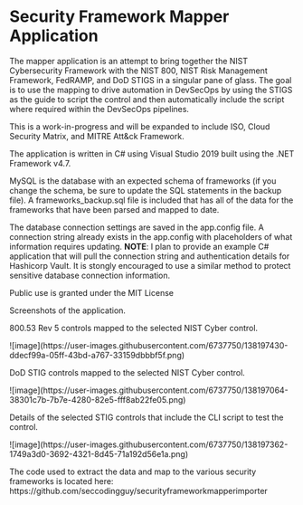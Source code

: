 # Security Framework Mapper Application

<div><p>The mapper application is an attempt to bring together the NIST Cybersecurity Framework with the NIST 800, NIST Risk Management Framework, FedRAMP, and DoD STIGS in a singular pane of glass. The goal is to use the mapping to drive automation in DevSecOps by using the STIGS as the guide to script the control and then automatically include the script where required within the DevSecOps pipelines.</p></div>

<p>This is a work-in-progress and will be expanded to include ISO, Cloud Security Matrix, and MITRE Att&ck Framework.</p>

<div>
<p>The application is written in C# using Visual Studio 2019 built using the .NET Framework v4.7.</p>
<p>MySQL is the database with an expected schema of frameworks (if you change the schema, be sure to update the SQL statements in the backup file). A frameworks_backup.sql file is included that has all of the data for the frameworks that have been parsed and mapped to date.</p>
</div>

<div>
  <p>The database connection settings are saved in the app.config file. A connection string already exists in the app.config with placeholders of what information requires updating. <b>NOTE</b>: I plan to provide an example C# application that will pull the connection string and authentication details for Hashicorp Vault. It is stongly encouraged to use a similar method to protect sensitive database connection information.</p>
</div>

<div><p>Public use is granted under the MIT License</p></div>

<div><p>Screenshots of the application.</p>
  <p> 800.53 Rev 5 controls mapped to the selected NIST Cyber control.</p>
![image](https://user-images.githubusercontent.com/6737750/138197430-ddecf99a-05ff-43bd-a767-33159dbbbf5f.png)

  <p> DoD STIG controls mapped to the selected NIST Cyber control.</p>
![image](https://user-images.githubusercontent.com/6737750/138197064-38301c7b-7b7e-4280-82e5-fff8ab22fe05.png)

  <p> Details of the selected STIG controls that include the CLI script to test the control.</p>
![image](https://user-images.githubusercontent.com/6737750/138197362-1749a3d0-3692-4321-8d45-71a192d56e1a.png)
  </div>

<div>
  <p>The code used to extract the data and map to the various security frameworks is located here: https://github.com/seccodingguy/securityframeworkmapperimporter</p>
  <div>
